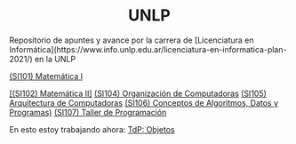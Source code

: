 <h1 align="center"> UNLP </h1>
Repositorio de apuntes y avance por la carrera de [Licenciatura en Informática](https://www.info.unlp.edu.ar/licenciatura-en-informatica-plan-2021/) en la UNLP

<a href="https://github.com/IAhmedHassan/UNLP/tree/master/1er%20Semestre/Matem%C3%A1tica%20I">(SI101) Matemática I</a>


<a href="">[(SI102) Matemática II]</a> 
<a href="https://github.com/IAhmedHassan/UNLP/tree/master/1er%20Semestre/Organizaci%C3%B3n%20de%20Computadoras">(SI104) Organización de Computadoras</a>
<a href="https://github.com/IAhmedHassan/UNLP/tree/master/2do%20Semestre/Arquitectura-de-Computadoras">(SI105) Arquitectura de Computadoras</a>
<a href="https://github.com/IAhmedHassan/UNLP/tree/master/1er%20Semestre/CADP">(SI106) Conceptos de Algoritmos, Datos y Programas)</a>
<a href="https://github.com/IAhmedHassan/UNLP/tree/master/2do%20Semestre/Taller-de-programacion">(SI107) Taller de Programación</a>

En esto estoy trabajando ahora:
<a href="https://github.com/IAhmedHassan/UNLP/tree/master/2do%20Semestre/Taller-de-programacion/Objetos/Main/TP_ProyectoAlumnos/src">TdP: Objetos</a>
